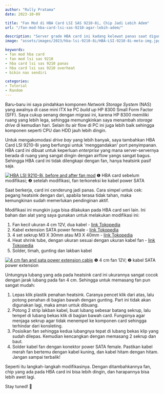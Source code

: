 ```yaml
---
author: "Rully Pratama"
date: 2023-10-09

title: "Fan Mod di HBA Card LSI SAS 9210-8i, Chip Jadi Lebih Adem"
url: "/fan-mod-hba-card-lsi-sas-9210-agar-lebih-adem/"

description: "Server grade HBA card ini kadang kelewat panas saat digunakan. Menambahkan fan bisa jadi solusinya."
image: "assets/images/2023/hba-lsi-9210-8i/HBA-LSI-9210-8i-meta-img.jpg"

keywords:
- fan mod hba card
- fan mod lsi sas 9210
- hba card lsi sas 9210 panas
- hba card lsi sas 9210 overheat
- bikin nas sendiri

categories:
- Tutorial
- Random
---
```


Baru-baru ini saya pindahkan komponen *Network Storage System* (NAS) yang awalnya di case mini ITX ke PC *build up* HP 8300 Small Form Factor (SFF). Saya cukup senang dengan migrasi ini, karena HP 8300 memiliki ruang yang lebih lega, sehingga memungkinkan saya menambah *storage drive* di kemudian hari. Selain itu air flow di PC ini juga lebih baik sehingga komponen seperti CPU dan HDD jauh lebih dingin.

Untuk mengakomodasi *drive bay* yang lebih banyak, saya tambahkan HBA Card LSI 9210-8i yang berfungsi untuk 'menggandakan' port penyimpanan. HBA card ini dibuat untuk keperluan *enterprise* yang mana server-servernya berada di ruang yang sangat dingin dengan airflow yangs sangat bagus. Sehingga HBA card ini tidak dilengkapi dengan fan, hanya heatsink pasif saja.

[![HBA LSI 9210-8i, before and after fan mod](/assets/images/2023/hba-lsi-9210-8i/HBA-LSI-9210-8i-fan-mod-SMALL.webp)](/assets/images/2023/hba-lsi-9210-8i/HBA-LSI-9210-8i-fan-mod.webp)
❶ HBA card sebelum modifikasi; ❷ setelah modifikasi, fan terkoneksi ke kabel power SATA

Saat berkerja, card ini cenderung jadi panas. Cara simpel untuk cek: pegang heatsink dengan dari, apabila terasa tidak tahan, maka kemungkinan sudah memerlukan pendinginan aktif.

Modifikasi ini mungkin juga bisa dilakukan pada HBA card seri lain. Ini bahan dan alat yang saya gunakan untuk melakukan modifikasi ini:
1. Fan kecil ukuran 4 cm 12V, dua kabel - [link Tokopedia](https://www.tokopedia.com/search?st=&q=fan%204cm&srp_component_id=02.01.00.00&srp_page_id=&srp_page_title=&navsource=)
1. Kabel extension SATA power female - [link Tokopedia](https://www.tokopedia.com/search?st=&q=sata%20female%20power%20extension&srp_component_id=02.01.00.00&srp_page_id=&srp_page_title=&navsource=)
1. 4 set sekrup M3 X 30mm atau M3 X 40mm - [link Tokopedia](https://www.tokopedia.com/search?st=&q=sekrup%20m3%20x%2040&srp_component_id=02.01.00.00&srp_page_id=&srp_page_title=&navsource=)
1. Heat shrink tube, dengan ukuran sesuai dengan ukuran kabel fan - [link Tokopedia](https://www.tokopedia.com/search?st=&q=heat%20shrink%20tube&srp_component_id=02.01.00.00&srp_page_id=&srp_page_title=&navsource=)
1. Solder, timah, gunting dan lakban kabel

[![4 cm fan and sata power extension cable](/assets/images/2023/hba-lsi-9210-8i/4cm-fan-and-sata-power-cable-extension-SMALL.webp)](/assets/images/2023/hba-lsi-9210-8i/4cm-fan-and-sata-power-cable-extension.webp)
❶ 4 cm fan 12V; ❷ kabel SATA power extension

Untungnya lubang yang ada pada heatsink card ini ukurannya sangat cocok dengan jarak lubang pada fan 4 cm. Sehingga untuk memasang fan pun sangat mudah:
1. Lepas klik plastik penahan heatsink. Caranya pencet klik dari atas, lalu potong penahan di bagian bawah dengan gunting. Part ini tidak akan digunakan lagi, maka aman untuk dibuang.
1. Potong 2 strip lakban kabel, buat lubang sebesar batang sekrup, lalu tempel di lubang bekas klik di bagian bawah card. Fungsinya agar menjaga sekrup agar tidak menempel ke komponen card sehingga terhindar dari konsleting.
1. Posisikan fan sehingga kedua lubangnya tepat di lubang bekas klip yang sudah dilepas. Kemudian kencangkan dengan memasang 2 sekrup dan baut.
1. Solder kabel fan dengan konektor power SATA female. Pastikan kabel merah fan bertemu dengan kabel kuning, dan kabel hitam dengan hitam. Jangan sampai terbalik!

Seperti itu langkah-langkah modifikasinya. Dengan ditambahkannya fan, chip yang ada pada HBA card ini bisa lebih dingin, dan harapannya bisa lebih awet lagi.

Stay tuned! 🚀
